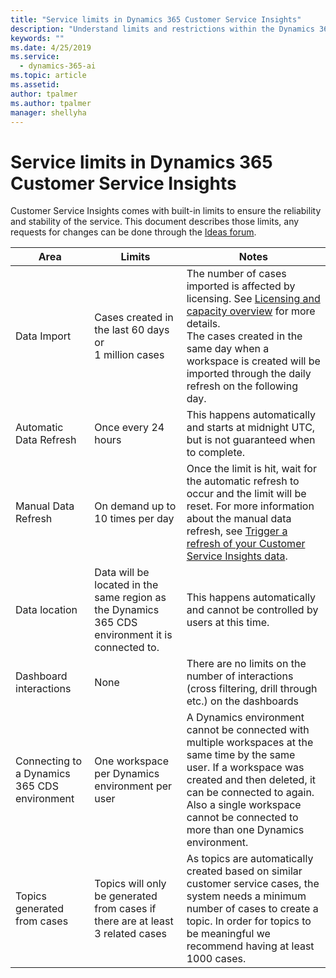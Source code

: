 ```yaml
---
title: "Service limits in Dynamics 365 Customer Service Insights"
description: "Understand limits and restrictions within the Dynamics 365 Customer Service Insights product."
keywords: ""
ms.date: 4/25/2019
ms.service:
  - dynamics-365-ai
ms.topic: article
ms.assetid: 
author: tpalmer
ms.author: tpalmer
manager: shellyha
---
```


# Service limits in Dynamics 365 Customer Service Insights

Customer Service Insights comes with built-in limits to ensure the reliability and stability of the service. This document describes those limits, any requests for changes can be done through the [Ideas forum](https://go.microsoft.com/fwlink/?linkid=2024757). 
 
| Area  | Limits  | Notes |
|-------------|---------------------------------------------------------------------|---------------------------------------------------------------------|
| Data Import | Cases created in the last 60 days <br> or <br> 1 million cases   | The number of cases imported is affected by licensing. See [Licensing and capacity overview](licensing-overview.md) for more details. <br> The cases created in the same day when a workspace is created will be imported through the daily refresh on the following day. |
| Automatic Data Refresh | Once every 24 hours | This happens automatically and starts at midnight UTC, but is not guaranteed when to complete. |
| Manual Data Refresh | On demand up to 10 times per day | Once the limit is hit, wait for the automatic refresh to occur and the limit will be reset. For more information about the manual data refresh, see [Trigger a refresh of your Customer Service Insights data](trigger-refresh.md).  |
| Data location | Data will be located in the same region as the Dynamics 365 CDS environment it is connected to.     | This happens automatically and cannot be controlled by users at this time. |
| Dashboard interactions | None | There are no limits on the number of interactions (cross filtering, drill through etc.) on the dashboards |
| Connecting to a Dynamics 365 CDS environment | One workspace per Dynamics environment per user | A Dynamics environment cannot be connected with multiple workspaces at the same time by the same user. If a workspace was created and then deleted, it can be connected to again. Also a single workspace cannot be connected to more than one Dynamics environment. |
| Topics generated from cases | Topics will only be generated from cases if there are at least 3 related cases| As topics are automatically created based on similar customer service cases, the system needs a minimum number of cases to create a topic. In order for topics to be meaningful we recommend having at least 1000 cases.|
